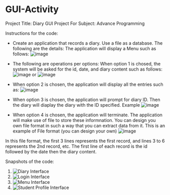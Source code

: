 # GUI-Activity
Project Title: Diary GUI Project
For Subject: Advance Programming

Instructions for the code:
* Create an application that records a diary. Use a file as a database. The following are the details:
  The application will display a Menu such as follows:
  ![image](https://github.com/user-attachments/assets/9a3ad2f8-2630-4e57-b6e4-56b140bf6db1)

* The following are operations per options:
  When option 1 is chosed, the system will be asked for the id, date, and diary content such as follows:
  ![image](https://github.com/user-attachments/assets/0c7fdd0b-ba99-4c3c-b8ff-18df5606361f)
  or
  ![image](https://github.com/user-attachments/assets/3682a72f-dae0-48cc-b1ea-c8522bbe8a46)

* When option 2 is chosen, the application will display all the entries such as:
  ![image](https://github.com/user-attachments/assets/40893c17-5089-4e73-9e01-c3f2b1622773)

* When option 3 is chosen, the application will prompt for diary ID. Then the diary will diaplay the diary with the ID specified. Example
  ![image](https://github.com/user-attachments/assets/c786fecb-4146-4bfb-b1d8-e6fbf96debae)

* When option 4 is chosen, the application will terminate. 
  The application will make use of file to store these informnation. You can design you own file format in such a way that you can extract data from it. This is an  example of File format (you can design your own)
  ![image](https://github.com/user-attachments/assets/d800d4dc-0066-40e1-ac11-271c5b33b7a6)

In this file format, the first 3 lines represents the first record, and lines 3 to 6 represents the 2nd record, etc. The first line of each record is the id followed by the date then the diary content.

Snapshots of the code: 
1. ![Diary Interface](https://github.com/user-attachments/assets/315de118-5ee5-495f-b52d-cfd11d379975)
2. ![Login Interface](https://github.com/user-attachments/assets/a058cb3f-c466-4283-af87-03cc97b031fa)
3. ![Menu Interface](https://github.com/user-attachments/assets/bd1a5247-0fbc-4041-80ed-371f90afd6f9)
4. ![Student Profile Interface](https://github.com/user-attachments/assets/9beebade-53fc-4780-a64e-19c2734eda77)




